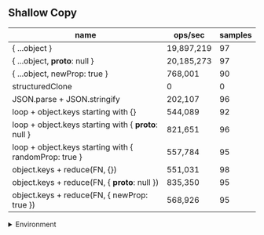 ## Shallow Copy

|name|ops/sec|samples|
|-|-|-|
|{ ...object }|19,897,219|97|
|{ ...object, __proto__: null }|20,185,273|97|
|{ ...object, newProp: true }|768,001|90|
|structuredClone|0|0|
|JSON.parse + JSON.stringify|202,107|96|
|loop + object.keys starting with {}|544,089|92|
|loop + object.keys starting with { __proto__: null }|821,651|96|
|loop + object.keys starting with { randomProp: true }|557,784|95|
|object.keys + reduce(FN, {})|551,031|98|
|object.keys + reduce(FN, { __proto__: null })|835,350|95|
|object.keys + reduce(FN, { newProp: true })|568,926|95|


<details>
<summary>Environment</summary>

* __Machine:__ linux x64 | 4 vCPUs | 7.6GB Mem
* __Run:__ Tue Nov 07 2023 22:44:55 GMT+0000 (Coordinated Universal Time)
</details>

<!--
{"environment":{"platform":"linux","arch":"x64","cpus":4,"totalMemory":7.6085662841796875},"benchmarks":[{"name":"{ ...object }","opsSec":19897219.14924646,"samples":5},{"name":"{ ...object, __proto__: null }","opsSec":20185273.40450858,"samples":4},{"name":"{ ...object, newProp: true }","opsSec":768000.8825236595,"samples":3},{"name":"structuredClone","opsSec":0,"samples":0},{"name":"JSON.parse + JSON.stringify","opsSec":202106.664974925,"samples":5},{"name":"loop + object.keys starting with {}","opsSec":544089.1778131583,"samples":5},{"name":"loop + object.keys starting with { __proto__: null }","opsSec":821651.1382366525,"samples":6},{"name":"loop + object.keys starting with { randomProp: true }","opsSec":557783.7960720444,"samples":7},{"name":"object.keys + reduce(FN, {})","opsSec":551030.871583326,"samples":4},{"name":"object.keys + reduce(FN, { __proto__: null })","opsSec":835350.2111266084,"samples":5},{"name":"object.keys + reduce(FN, { newProp: true })","opsSec":568926.3724769548,"samples":6}]}-->
